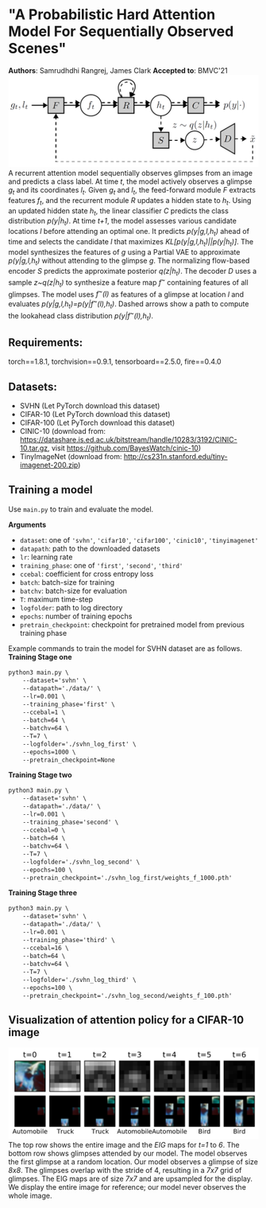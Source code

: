 # "A Probabilistic Hard Attention Model For Sequentially Observed Scenes"
**Authors**: Samrudhdhi Rangrej, James Clark
**Accepted to**: BMVC'21
![framework](./figures/model.png)
A recurrent attention model sequentially observes glimpses from an image and predicts a class label. At time *t*, the model actively observes a glimpse *g<sub>t</sub>* and its coordinates *l<sub>t</sub>*. Given *g<sub>t</sub>* and *l<sub>t</sub>*, the feed-forward module *F* extracts features *f<sub>t</sub>*, and the recurrent module *R* updates a hidden state to *h<sub>t</sub>*. Using an updated hidden state *h<sub>t</sub>*, the linear classifier *C* predicts the class distribution *p(y|h<sub>t</sub>)*. At time *t+1*, the model assesses various candidate locations *l* before attending an optimal one. It predicts *p(y|g,l,h<sub>t</sub>)* ahead of time and selects the candidate *l* that maximizes *KL[p(y|g,l,h<sub>t</sub>)||p(y|h<sub>t</sub>)]*. The model synthesizes the features of *g* using a Partial VAE to approximate *p(y|g,l,h<sub>t</sub>)* without attending to the glimpse *g*. The normalizing flow-based encoder *S* predicts the approximate posterior *q(z|h<sub>t</sub>)*. The decoder *D* uses a sample *z~q(z|h<sub>t</sub>)* to synthesize a feature map *f<sup>~</sup>* containing features of all glimpses. The model uses *f<sup>~</sup>(l)* as features of a glimpse at location *l* and evaluates *p(y|g,l,h<sub>t</sub>)=p(y|f<sup>~</sup>(l),h<sub>t</sub>)*. Dashed arrows show a path to compute the lookahead class distribution *p(y|f<sup>~</sup>(l),h<sub>t</sub>)*.

## Requirements:
torch==1.8.1,
torchvision==0.9.1,
tensorboard==2.5.0,
fire==0.4.0

## Datasets:
* SVHN (Let PyTorch download this dataset)
* CIFAR-10 (Let PyTorch download this dataset)
* CIFAR-100 (Let PyTorch download this dataset)
* CINIC-10 (download from: https://datashare.is.ed.ac.uk/bitstream/handle/10283/3192/CINIC-10.tar.gz, visit https://github.com/BayesWatch/cinic-10)
* TinyImageNet (download from: http://cs231n.stanford.edu/tiny-imagenet-200.zip)

## Training a model
Use `main.py` to train and evaluate the model.

**Arguments**
- `dataset`: one of `'svhn'`, `'cifar10'`, `'cifar100'`, `'cinic10'`, `'tinyimagenet'`
- `datapath`: path to the downloaded datasets
- `lr`: learning rate
- `training_phase`: one of `'first'`, `'second'`, `'third'`
- `ccebal`: coefficient for cross entropy loss
- `batch`: batch-size for training
- `batchv`: batch-size for evaluation
- `T`: maximum time-step
- `logfolder`: path to log directory
- `epochs`: number of training epochs
- `pretrain_checkpoint`: checkpoint for pretrained model from previous training phase

Example commands to train the model for SVHN dataset are as follows.
**Training Stage one**
```shell
python3 main.py \
    --dataset='svhn' \
    --datapath='./data/' \
    --lr=0.001 \
    --training_phase='first' \
    --ccebal=1 \
    --batch=64 \
    --batchv=64 \
    --T=7 \
    --logfolder='./svhn_log_first' \
    --epochs=1000 \
    --pretrain_checkpoint=None
```
**Training Stage two**
```shell
python3 main.py \
    --dataset='svhn' \
    --datapath='./data/' \
    --lr=0.001 \
    --training_phase='second' \
    --ccebal=0 \
    --batch=64 \
    --batchv=64 \
    --T=7 \
    --logfolder='./svhn_log_second' \
    --epochs=100 \
    --pretrain_checkpoint='./svhn_log_first/weights_f_1000.pth'
```
**Training Stage three**
```shell
python3 main.py \
    --dataset='svhn' \
    --datapath='./data/' \
    --lr=0.001 \
    --training_phase='third' \
    --ccebal=16 \
    --batch=64 \
    --batchv=64 \
    --T=7 \
    --logfolder='./svhn_log_third' \
    --epochs=100 \
    --pretrain_checkpoint='./svhn_log_second/weights_f_100.pth'
```

## Visualization of attention policy for a CIFAR-10 image
![example](./figures/example.png)
The top row shows the entire image and the *EIG* maps for *t=1* to *6*. The bottom row shows glimpses attended by our model. The model observes the first glimpse at a random location. Our model observes a glimpse of size *8x8*. The glimpses overlap with the stride of 4, resulting in a *7x7* grid of glimpses. The EIG maps are of size *7x7* and are upsampled for the display. We display the entire image for reference; our model never observes the whole image.


